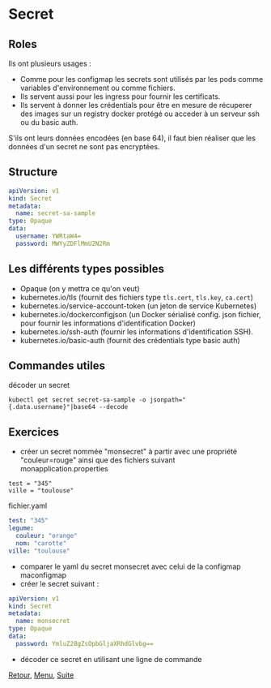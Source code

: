 # Secret
## Roles
Ils ont plusieurs usages :
- Comme pour les configmap les secrets sont utilisés par les pods comme variables d'environnement ou comme fichiers.
- Ils servent aussi pour les ingress pour fournir les certificats.
- Ils servent à donner les crédentials pour être en mesure de récuperer des images sur un registry docker protégé ou acceder à un serveur ssh ou du basic auth.

S'ils ont leurs données encodées (en base 64), il faut bien réaliser que les données d'un secret ne sont pas encryptées.

## Structure
```yaml
apiVersion: v1
kind: Secret
metadata:
  name: secret-sa-sample
type: Opaque
data:
  username: YWRtaW4=
  password: MWYyZDFlMmU2N2Rm  
```
## Les différents types possibles
- Opaque (on y mettra ce qu'on veut) 
- kubernetes.io/tls (fournit des fichiers type `tls.cert`, `tls.key`, `ca.cert`)
- kubernetes.io/service-account-token (un jeton de service Kubernetes)
- kubernetes.io/dockerconfigjson (un Docker sérialisé config. json fichier, pour fournir les informations d'identification Docker) 
- kubernetes.io/ssh-auth (fournir les informations d'identification SSH).
- kubernetes.io/basic-auth (fournit des crédentials type basic auth)

## Commandes utiles
décoder un secret
```
kubectl get secret secret-sa-sample -o jsonpath="{.data.username}"|base64 --decode
```

## Exercices
- créer un secret nommée "monsecret" à partir avec une propriété "couleur=rouge" ainsi que des fichiers suivant
  monapplication.properties
```properties
test = "345"
ville = "toulouse"
```

fichier.yaml
```yaml
test: "345"
legume:
  couleur: "orange"
  nom: "carotte"
ville: "toulouse"
```
- comparer le yaml du secret monsecret avec celui de la configmap maconfigmap 
- créer le secret suivant :

```yaml
apiVersion: v1
kind: Secret
metadata:
  name: monsecret
type: Opaque
data:
  password: YmluZ28gZsOpbGljaXRhdGlvbg==
```
- décoder ce secret en utilisant une ligne de commande

[Retour](https://obeyler.github.io/Formation-K8S/Chapitres/ConfigMap.html), [Menu](https://obeyler.github.io/Formation-K8S/), [Suite](https://obeyler.github.io/Formation-K8S/Chapitres/Workload.html)

